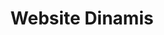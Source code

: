 ---
title: Website Dinamis
nav_order: 5
layout: default
has_children: true
permalink: dinamis.html
---